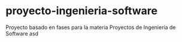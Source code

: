 # proyecto-ingenieria-software
Proyecto basado en fases para la materia Proyectos de Ingeniería de Software
asd